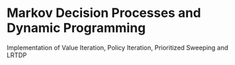 # Markov Decision Processes and Dynamic Programming

Implementation of Value Iteration, Policy Iteration, Prioritized Sweeping and LRTDP
